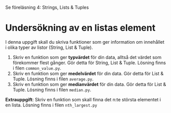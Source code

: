 Se föreläsning 4: Strings, Lists & Tuples

# Undersökning av en listas element

I denna uppgift skall du skriva funktioner som ger information om innehållet i olika typer av listor (String, List & Tuple).

1. Skriv en funktion som ger **typvärdet** för din data, alltså det värdet som förekommer flest gånger. Gör detta för String, List & Tuple. Lösning finns i filen `common_value.py`.
2. Skriv en funktion som ger **medelvärdet** för din data. Gör detta för List & Tuple. Lösning finns i filen `average.py`.
3. Skriv en funktion som ger **medianvärdet** för din data. Gör detta för List & Tuple. Lösning finns i filen `median.py`. 

**Extrauppgift**: Skriv en funktion som skall finna det n:te största elementet i en lista. Lösning finns i filen `nth_largest.py`